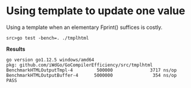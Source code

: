 # Using template to update one value

Using a template when an elementary Fprint() suffices is costly.

`src>go test -bench=. ./tmplhtml` 

**Results**

```
go version go1.12.5 windows/amd64
pkg: github.com/iWdGo/GoCompilerEfficiency/src/tmplhtml
BenchmarkHTMLOutputTmpl-4         500000              3717 ns/op
BenchmarkHTMLOutputBuffer-4      5000000               354 ns/op
PASS
```
 
 